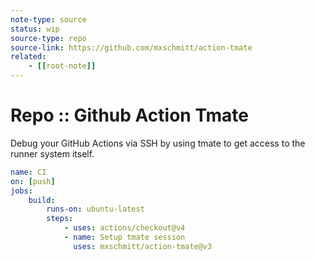 ```yaml
---
note-type: source
status: wip
source-type: repo
source-link: https://github.com/mxschmitt/action-tmate
related:
    - [[root-note]]
---
```


# Repo :: Github Action Tmate

Debug your GitHub Actions via SSH by using tmate to get access to the runner
system itself.

```yaml
name: CI
on: [push]
jobs:
    build:
        runs-on: ubuntu-latest
        steps:
            - uses: actions/checkout@v4
            - name: Setup tmate session
              uses: mxschmitt/action-tmate@v3
```
